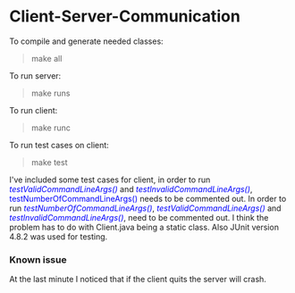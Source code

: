 Client-Server-Communication
===========================
To compile and generate needed classes: 

> make all

To run server:

> make runs

To run client:

> make runc

To run test cases on client:

> make test

I've included some test cases for client, in order to run <font color = "blue"> <i>testValidCommandLineArgs()</i></font> and <font color = "blue"> <i>testInvalidCommandLineArgs()</i></font>, <font color = "blue"> testNumberOfCommandLineArgs()</i></font> needs to be commented out. In order to run <i><font color = "blue"> testNumberOfCommandLineArgs()</i></font>,  <i><font color = "blue"> testValidCommandLineArgs()</font></i> and <i><font color = "blue">testInvalidCommandLineArgs()</font></i>, need to be commented out. I think the problem has to do with Client.java being a static class. Also JUnit version 4.8.2 was used for testing.

<h3> Known issue </h3>
At the last minute I noticed that if the client quits the server will crash.
 
